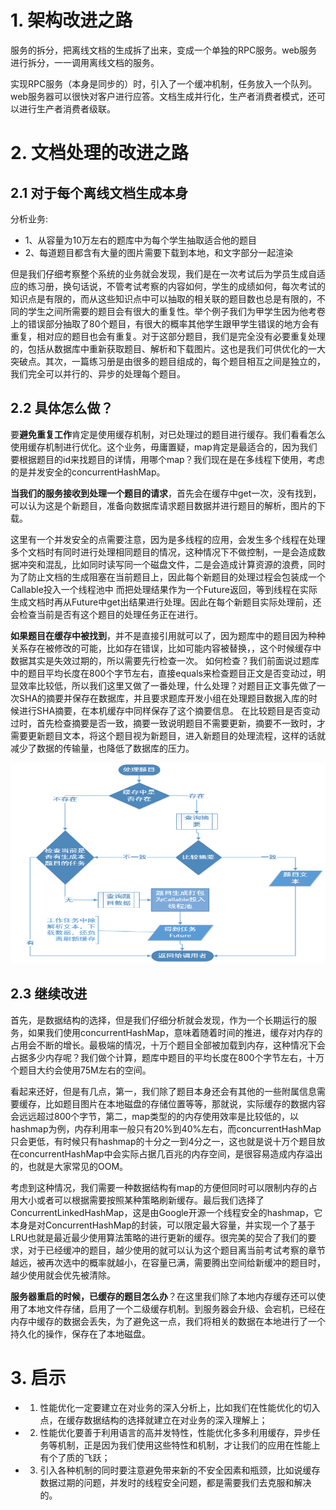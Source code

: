 # 1. 架构改进之路

服务的拆分，把离线文档的生成拆了出来，变成一个单独的RPC服务。web服务进行拆分，一一调用离线文档的服务。

实现RPC服务（本身是同步的）时，引入了一个缓冲机制，任务放入一个队列。web服务器可以很快对客户进行应答。文档生成并行化，生产者消费者模式，还可以进行生产者消费者级联。

# 2. 文档处理的改进之路

## 2.1 对于每个离线文档生成本身

分析业务:

- 1、从容量为10万左右的题库中为每个学生抽取适合他的题目
- 2、每道题目都含有大量的图片需要下载到本地，和文字部分一起渲染

但是我们仔细考察整个系统的业务就会发现，我们是在一次考试后为学员生成自适应的练习册，换句话说，不管考试考察的内容如何，学生的成绩如何，每次考试的知识点是有限的，而从这些知识点中可以抽取的相关联的题目数也总是有限的，不同的学生之间所需要的题目会有很大的重复性。举个例子我们为甲学生因为他考卷上的错误部分抽取了80个题目，有很大的概率其他学生跟甲学生错误的地方会有重复，相对应的题目也会有重复。对于这部分题目，我们是完全没有必要重复处理的，包括从数据库中重新获取题目、解析和下载图片。这也是我们可供优化的一大突破点。其次，一篇练习册是由很多的题目组成的，每个题目相互之间是独立的，我们完全可以并行的、异步的处理每个题目。

## 2.2 具体怎么做？

要**避免重复工作**肯定是使用缓存机制，对已处理过的题目进行缓存。我们看看怎么使用缓存机制进行优化。这个业务，毋庸置疑，map肯定是最适合的，因为我们要根据题目的id来找题目的详情，用哪个map？我们现在是在多线程下使用，考虑的是并发安全的concurrentHashMap。

**当我们的服务接收到处理一个题目的请求**，首先会在缓存中get一次，没有找到，可以认为这是个新题目，准备向数据库请求题目数据并进行题目的解析，图片的下载。

这里有一个并发安全的点需要注意，因为是多线程的应用，会发生多个线程在处理多个文档时有同时进行处理相同题目的情况，这种情况下不做控制，一是会造成数据冲突和混乱，比如同时读写同一个磁盘文件，二是会造成计算资源的浪费，同时为了防止文档的生成阻塞在当前题目上，因此每个新题目的处理过程会包装成一个Callable投入一个线程池中 而把处理结果作为一个Future返回，等到线程在实际生成文档时再从Future中get出结果进行处理。因此在每个新题目实际处理前，还会检查当前是否有这个题目的处理任务正在进行。

**如果题目在缓存中被找到**，并不是直接引用就可以了，因为题库中的题目因为种种关系存在被修改的可能，比如存在错误，比如可能内容被替换，，这个时候缓存中数据其实是失效过期的，所以需要先行检查一次。
如何检查？我们前面说过题库中的题目平均长度在800个字节左右，直接equals来检查题目正文是否变动过，明显效率比较低，所以我们这里又做了一番处理，什么处理？对题目正文事先做了一次SHA的摘要并保存在数据库，并且要求题库开发小组在处理题目数据入库的时候进行SHA摘要，在本机缓存中同样保存了这个摘要信息。
在比较题目是否变动过时，首先检查摘要是否一致，摘要一致说明题目不需要更新，摘要不一致时，才需要更新题目文本，将这个题目视为新题目，进入新题目的处理流程，这样的话就减少了数据的传输量，也降低了数据库的压力。

![](./img/Thread_Opti_1.png)
 
## 2.3 继续改进

首先，是数据结构的选择，但是我们仔细分析就会发现，作为一个长期运行的服务，如果我们使用concurrentHashMap，意味着随着时间的推进，缓存对内存的占用会不断的增长。最极端的情况，十万个题目全部被加载到内存，这种情况下会占据多少内存呢？我们做个计算，题库中题目的平均长度在800个字节左右，十万个题目大约会使用75M左右的空间。

看起来还好，但是有几点，第一，我们除了题目本身还会有其他的一些附属信息需要缓存，比如题目图片在本地磁盘的存储位置等等，那就说，实际缓存的数据内容会远远超过800个字节，第二，map类型的的内存使用效率是比较低的，以hashmap为例，内存利用率一般只有20%到40%左右，而concurrentHashMap只会更低，有时候只有hashmap的十分之一到4分之一，这也就是说十万个题目放在concurrentHashMap中会实际占据几百兆的内存空间，是很容易造成内存溢出的，也就是大家常见的OOM。

考虑到这种情况，我们需要一种数据结构有map的方便但同时可以限制内存的占用大小或者可以根据需要按照某种策略刷新缓存。最后我们选择了ConcurrentLinkedHashMap，这是由Google开源一个线程安全的hashmap，它本身是对ConcurrentHashMap的封装，可以限定最大容量，并实现一个了基于LRU也就是最近最少使用算法策略的进行更新的缓存。很完美的契合了我们的要求，对于已经缓冲的题目，越少使用的就可以认为这个题目离当前考试考察的章节越远，被再次选中的概率就越小，在容量已满，需要腾出空间给新缓冲的题目时，越少使用就会优先被清除。

**服务器重启的时候，已缓存的题目怎么办**？在这里我们除了本地内存缓存还可以使用了本地文件存储，启用了一个二级缓存机制。到服务器会升级、会宕机，已经在内存中缓存的数据会丢失，为了避免这一点，我们将相关的数据在本地进行了一个持久化的操作，保存在了本地磁盘。

# 3. 启示

- 1. 性能优化一定要建立在对业务的深入分析上，比如我们在性能优化的切入点，在缓存数据结构的选择就建立在对业务的深入理解上；
- 2. 性能优化要善于利用语言的高并发特性，性能优化多多利用缓存，异步任务等机制，正是因为我们使用这些特性和机制，才让我们的应用在性能上有个了质的飞跃；
- 3. 引入各种机制的同时要注意避免带来新的不安全因素和瓶颈，比如说缓存数据过期的问题，并发时的线程安全问题，都是需要我们去克服和解决的。

